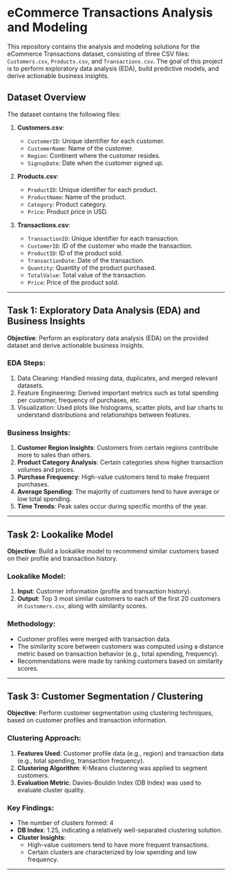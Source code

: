 # eCommerce Transactions Analysis and Modeling

This repository contains the analysis and modeling solutions for the eCommerce Transactions dataset, consisting of three CSV files: `Customers.csv`, `Products.csv`, and `Transactions.csv`. The goal of this project is to perform exploratory data analysis (EDA), build predictive models, and derive actionable business insights.

## Dataset Overview

The dataset contains the following files:

1. **Customers.csv**:
   - `CustomerID`: Unique identifier for each customer.
   - `CustomerName`: Name of the customer.
   - `Region`: Continent where the customer resides.
   - `SignupDate`: Date when the customer signed up.

2. **Products.csv**:
   - `ProductID`: Unique identifier for each product.
   - `ProductName`: Name of the product.
   - `Category`: Product category.
   - `Price`: Product price in USD.

3. **Transactions.csv**:
   - `TransactionID`: Unique identifier for each transaction.
   - `CustomerID`: ID of the customer who made the transaction.
   - `ProductID`: ID of the product sold.
   - `TransactionDate`: Date of the transaction.
   - `Quantity`: Quantity of the product purchased.
   - `TotalValue`: Total value of the transaction.
   - `Price`: Price of the product sold.

---

## Task 1: Exploratory Data Analysis (EDA) and Business Insights

**Objective**: Perform an exploratory data analysis (EDA) on the provided dataset and derive actionable business insights.

### EDA Steps:
1. Data Cleaning: Handled missing data, duplicates, and merged relevant datasets.
2. Feature Engineering: Derived important metrics such as total spending per customer, frequency of purchases, etc.
3. Visualization: Used plots like histograms, scatter plots, and bar charts to understand distributions and relationships between features.

### Business Insights:
1. **Customer Region Insights**: Customers from certain regions contribute more to sales than others.
2. **Product Category Analysis**: Certain categories show higher transaction volumes and prices.
3. **Purchase Frequency**: High-value customers tend to make frequent purchases.
4. **Average Spending**: The majority of customers tend to have average or low total spending.
5. **Time Trends**: Peak sales occur during specific months of the year.

---

## Task 2: Lookalike Model

**Objective**: Build a lookalike model to recommend similar customers based on their profile and transaction history.

### Lookalike Model:
1. **Input**: Customer information (profile and transaction history).
2. **Output**: Top 3 most similar customers to each of the first 20 customers in `Customers.csv`, along with similarity scores.

### Methodology:
- Customer profiles were merged with transaction data.
- The similarity score between customers was computed using a distance metric based on transaction behavior (e.g., total spending, frequency).
- Recommendations were made by ranking customers based on similarity scores.

---

## Task 3: Customer Segmentation / Clustering

**Objective**: Perform customer segmentation using clustering techniques, based on customer profiles and transaction information.

### Clustering Approach:
1. **Features Used**: Customer profile data (e.g., region) and transaction data (e.g., total spending, transaction frequency).
2. **Clustering Algorithm**: K-Means clustering was applied to segment customers.
3. **Evaluation Metric**: Davies-Bouldin Index (DB Index) was used to evaluate cluster quality.

### Key Findings:
- The number of clusters formed: 4
- **DB Index**: 1.25, indicating a relatively well-separated clustering solution.
- **Cluster Insights**:
  - High-value customers tend to have more frequent transactions.
  - Certain clusters are characterized by low spending and low frequency.
  

---

